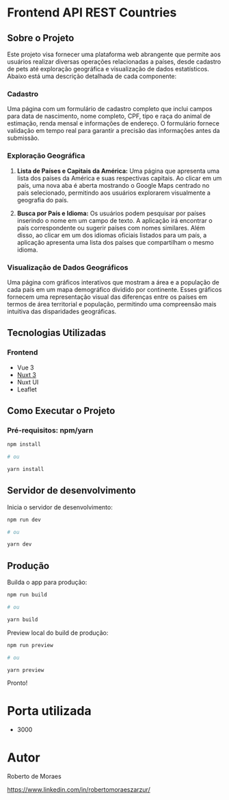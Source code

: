 # Frontend API REST Countries

## Sobre o Projeto

Este projeto visa fornecer uma plataforma web abrangente que permite aos usuários realizar diversas operações relacionadas a países, desde cadastro de pets até exploração geográfica e visualização de dados estatísticos. Abaixo está uma descrição detalhada de cada componente:

### Cadastro

Uma página com um formulário de cadastro completo que inclui campos para data de nascimento, nome completo, CPF, tipo e raça do animal de estimação, renda mensal e informações de endereço. O formulário fornece validação em tempo real para garantir a precisão das informações antes da submissão.

### Exploração Geográfica

1. **Lista de Países e Capitais da América:** Uma página que apresenta uma lista dos países da América e suas respectivas capitais. Ao clicar em um país, uma nova aba é aberta mostrando o Google Maps centrado no país selecionado, permitindo aos usuários explorarem visualmente a geografia do país.
   
2. **Busca por País e Idioma:** Os usuários podem pesquisar por países inserindo o nome em um campo de texto. A aplicação irá encontrar o país correspondente ou sugerir países com nomes similares. Além disso, ao clicar em um dos idiomas oficiais listados para um país, a aplicação apresenta uma lista dos países que compartilham o mesmo idioma.

### Visualização de Dados Geográficos

Uma página com gráficos interativos que mostram a área e a população de cada país em um mapa demográfico dividido por continente. Esses gráficos fornecem uma representação visual das diferenças entre os países em termos de área territorial e população, permitindo uma compreensão mais intuitiva das disparidades geográficas.

## Tecnologias Utilizadas

### Frontend
- Vue 3
- [Nuxt 3](https://nuxt.com/docs/getting-started/introduction)
- Nuxt UI
- Leaflet

## Como Executar o Projeto

### Pré-requisitos: npm/yarn

```bash
npm install

# ou

yarn install
```

## Servidor de desenvolvimento

Inicia o servidor de desenvolvimento:

```bash
npm run dev

# ou

yarn dev
```

## Produção

Builda o app para produção:

```bash
npm run build

# ou

yarn build
```

Preview local do build de produção:

```bash
npm run preview

# ou

yarn preview
```
Pronto!

# Porta utilizada
- 3000

# Autor

Roberto de Moraes

https://www.linkedin.com/in/robertomoraeszarzur/

